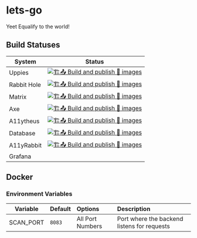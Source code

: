 # lets-go

Yeet Equalify to the world!

## Build Statuses
| System | Status |
| --- | --- |
| Uppies | [![🏗️📤 Build and publish 🐳 images](https://github.com/EqualifyApp/integration-uppies/actions/workflows/containerize.yml/badge.svg)](https://github.com/EqualifyApp/integration-uppies/actions/workflows/containerize.yml) |
| Rabbit Hole | [![🏗️📤 Build and publish 🐳 images](https://github.com/EqualifyApp/rabbit-hole/actions/workflows/containerize.yml/badge.svg)](https://github.com/EqualifyApp/rabbit-hole/actions/workflows/containerize.yml) |
| Matrix | [![🏗️📤 Build and publish 🐳 images](https://github.com/EqualifyApp/a11ymatrix/actions/workflows/containerize.yml/badge.svg)](https://github.com/EqualifyApp/a11ymatrix/actions/workflows/containerize.yml) |
| Axe | [![🏗️📤 Build and publish 🐳 images](https://github.com/EqualifyApp/integration-axe/actions/workflows/containerize.yml/badge.svg)](https://github.com/EqualifyApp/integration-axe/actions/workflows/containerize.yml) |
| A11ytheus | [![🏗️📤 Build and publish 🐳 images](https://github.com/EqualifyApp/a11ytheus/actions/workflows/containerize.yml/badge.svg)](https://github.com/EqualifyApp/a11ytheus/actions/workflows/containerize.yml) |
| Database | [![🏗️📤 Build and publish 🐳 images](https://github.com/EqualifyApp/database/actions/workflows/containerize.yml/badge.svg)](https://github.com/EqualifyApp/database/actions/workflows/containerize.yml) |
| A11yRabbit | [![🏗️📤 Build and publish 🐳 images](https://github.com/EqualifyApp/a11y-rabbit/actions/workflows/containerize.yml/badge.svg)](https://github.com/EqualifyApp/a11y-rabbit/actions/workflows/containerize.yml) |
| Grafana |  |




## Docker

### Environment Variables

| Variable  | Default | Options          | Description                                 |
| --------- | ------- | :--------------- | :------------------------------------------ |
| SCAN_PORT | `8083`  | All Port Numbers | Port where the backend listens for requests |









